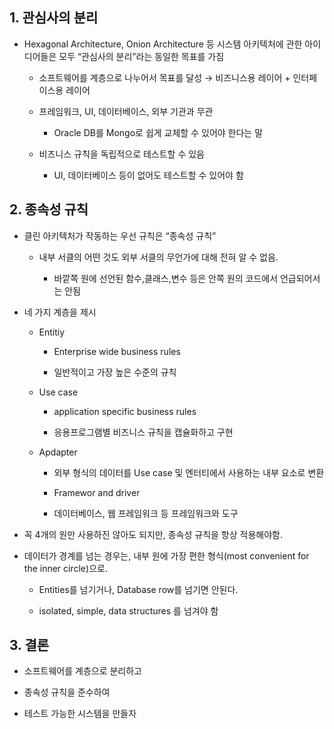 ## 1. 관심사의 분리

- Hexagonal Architecture, Onion Architecture 등 시스템 아키텍처에 관한 아이디어들은 모두 “관심사의 분리”라는 동일한 목표를 가짐

  - 소프트웨어를 계층으로 나누어서 목표를 달성 → 비즈니스용 레이어 + 인터페이스용 레이어

  - 프레임워크, UI, 데이터베이스, 외부 기관과 무관

    - Oracle DB를 Mongo로 쉽게 교체할 수 있어야 한다는 말

  - 비즈니스 규칙을 독립적으로 테스트할 수 있음

    - UI, 데이터베이스 등이 없어도 테스트할 수 있어야 함



## 2. 종속성 규칙

- 클린 아키텍처가 작동하는 우선 규칙은 “종속성 규칙”

  - 내부 서클의 어떤 것도 외부 서클의 무언가에 대해 전혀 알 수 없음.

    - 바깥쪽 원에 선언된 함수,클래스,변수 등은 안쪽 원의 코드에서 언급되어서는 안됨

- 네 가지 계층을 제시

  - Entitiy

    - Enterprise wide business rules

    - 일반적이고 가장 높은 수준의 규칙

  - Use case

    - application specific business rules

    - 응용프로그램별 비즈니스 규칙을 캡슐화하고 구현

  - Apdapter

    - 외부 형식의 데이터를 Use case 및 엔터티에서 사용하는 내부 요소로 변환

    - Framewor and driver

    - 데이터베이스, 웹 프레임워크 등 프레임워크와 도구

- 꼭 4개의 원만 사용하진 않아도 되지만, 종속성 규칙을 항상 적용해야함.

- 데이터가 경계를 넘는 경우는, 내부 원에 가장 편한 형식(most convenient for the inner circle)으로.

  - Entities를 넘기거나, Database row를 넘기면 안된다.

  - isolated, simple, data structures 를 넘겨야 함

## 3. 결론

- 소프트웨어를 계층으로 분리하고

- 종속성 규칙을 준수하여

- 테스트 가능한 시스템을 만들자

